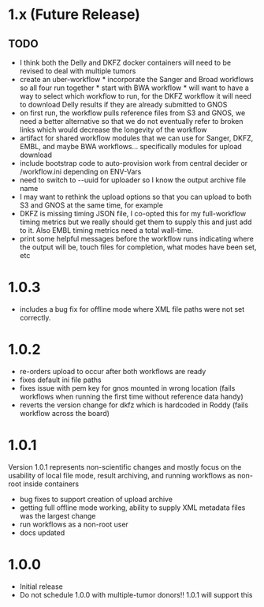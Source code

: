 # 1.x (Future Release)

## TODO

* I think both the Delly and DKFZ docker containers will need to be revised to deal with multiple tumors
* create an uber-workflow
      * incorporate the Sanger and Broad workflows so all four run together
      * start with BWA workflow
      * will want to have a way to select which workflow to run, for the DKFZ workflow it will need to download Delly results if they are already submitted to GNOS
* on first run, the workflow pulls reference files from S3 and GNOS, we need a better alternative so that we do not eventually refer to broken links which would decrease the longevity of the workflow
* artifact for shared workflow modules that we can use for Sanger, DKFZ, EMBL, and maybe BWA workflows... specifically modules for upload download
* include bootstrap code to auto-provision work from central decider or /workflow.ini depending on ENV-Vars
* need to switch to --uuid for uploader so I know the output archive file name
* I may want to rethink the upload options so that you can upload to both S3 and GNOS at the same time, for example
* DKFZ is missing timing JSON file, I co-opted this for my full-workflow timing metrics but we really should get them to supply this and just add to it.  Also EMBL timing metrics need a total wall-time.
* print some helpful messages before the workflow runs indicating where the output will be, touch files for completion, what modes have been set, etc

# 1.0.3

* includes a bug fix for offline mode where XML file paths were not set correctly.

# 1.0.2

* re-orders upload to occur after both workflows are ready
* fixes default ini file paths
* fixes issue with pem key for gnos mounted in wrong location (fails workflows when running the first time without reference data handy)
* reverts the version change for dkfz which is hardcoded in Roddy (fails workflow across the board)

# 1.0.1

Version 1.0.1 represents non-scientific changes and mostly focus on the usability of local file mode, result archiving, and running workflows as non-root inside containers

* bug fixes to support creation of upload archive
* getting full offline mode working, ability to supply XML metadata files was the largest change
* run workflows as a non-root user
* docs updated

# 1.0.0

* Initial release
* Do not schedule 1.0.0 with multiple-tumor donors!!  1.0.1 will support this


